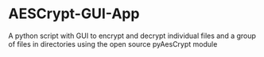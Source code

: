 # AESCrypt-GUI-App
 A python script with GUI to encrypt and decrypt individual files and a group of files in directories using the open source pyAesCrypt module
